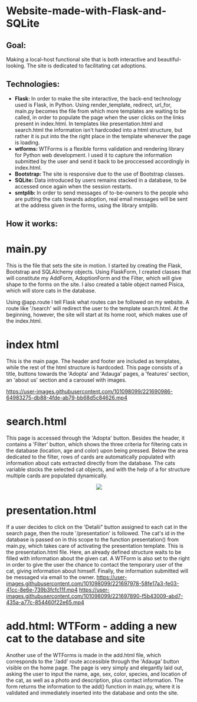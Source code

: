 # Website-made-with-Flask-and-SQLite

## Goal: 
Making a local-host functional site that is both interactive and beautiful-looking. 
The site is dedicated to facilitating cat adoptions.

## Technologies:
+ <strong>Flask: </strong> In order to make the site interactive, the back-end technology used is Flask, in Python. Using render_template, redirect, url_for, main.py becomes the file from which more templates are waiting to be called, in order to populate the page when the user clicks on the links present in index.html. In templates like presentation.html and search.html the information isn't hardcoded into a html structure, but rather it is put into the the right place in the template whenever the page is loading.
+ <strong>wtforms: </strong> WTForms is a flexible forms validation and rendering library for Python web development. I used it to capture the information submitted by the user and send it back to be proccessed accordingly in index.html.
+ <strong>Bootstrap: </strong> The site is responsive due to the use of Bootstrap classes.
+ <strong>SQLite: </strong> Data introduced by users remains stacked in a database, to be accessed once again when the session restarts.
+ <strong>smtplib: </strong> In order to send messages of to-be-owners to the people who are putting the cats towards adoption, real email messages will be sent at the address given in the forms, using the library smtplib.

## How it works:
# main.py
This is the file that sets the site in motion. I started by creating the Flask, Bootstrap and SQLAlchemy objects. Using FlaskForm, I created classes that will constitute my AddForm, AdoptionForm and the Filter, which will give shape to the forms on the site. I also created a table object named Pisica, which will store cats  in the database.

Using @app.route I tell Flask what routes can be followed on my website. A route like '/search' will redirect the user to the template search.html. At the beginning, however, the site will start at its home root, which makes use of the index.html.

# index html
This is the main page. The header and footer are included as templates, while the rest of the html structure is hardcoded. This page consists of a title, buttons towards the 'Adopta' and 'Adauga' pages, a 'features' section, an 'about us' section and a carousel with images.

https://user-images.githubusercontent.com/101098099/221690986-64983275-db88-4fde-ab79-bb68d5c84626.mp4

# search.html
This page is accessed through the 'Adopta' button. Besides the header, it contains a 'Filter' button, which shows the three criteria for filtering cats in the database (location, age and color) upon being pressed. Below the area dedicated to the filter, rows of cards are automatically populated with information about cats extracted directly from the database. The cats variable stocks the selected cat objects, and with the help of a for structure multiple cards are populated dynamically.

<p align="center">
  <img src="https://user-images.githubusercontent.com/101098099/221889947-2e1a2e07-06f4-4a41-a9b9-461abd2c8ab2.gif">
</p>


# presentation.html
If a user decides to click on the 'Detalii" button assigned to each cat in the search page, then the route '/presentation' is followed. The cat's id in the database is passed on in this scope to the function presentation() from main.py, which takes care of activating the presentation template. This is the presentation.html file. Here, an already defined structure waits to be filled with information about the given cat. A WTForm  is also set to the right in order to give the user the chance to contact the temporary user of the cat, giving information about himself. Finally, the information submitted will be messaged via email to the owner.
https://user-images.githubusercontent.com/101098099/221697978-58fe17a3-fe03-41cc-8e6e-739b3fcfc11f.mp4
https://user-images.githubusercontent.com/101098099/221697890-f5b43009-abd7-435a-a77c-854460f22e65.mp4

# add.html: WTForm - adding a new cat to the database and site
Another use of the WTForms is made in the add.html file, which corresponds to the '/add' route accessible through the 'Adauga' button visible on the home page. The page is very simply and elegantly laid out, asking the user to input the name, age, sex, color, species, and location of the cat, as well as a photo and description, plus contact information. The form returns the information to the add() function in main.py, where it is validated and immediately inserted into the database and onto the site.

